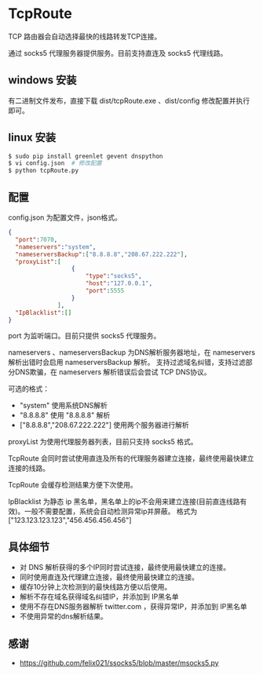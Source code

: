 # TcpRoute

TCP 路由器会自动选择最快的线路转发TCP连接。

通过 socks5 代理服务器提供服务。目前支持直连及 socks5 代理线路。

## windows 安装

有二进制文件发布，直接下载 dist/tcpRoute.exe 、dist/config 修改配置并执行即可。

## linux 安装

```bash
$ sudo pip install greenlet gevent dnspython
$ vi config.json  # 修改配置
$ python tcpRoute.py
```

## 配置

config.json 为配置文件，json格式。

```json
{
  "port":7070,
  "nameservers":"system",
  "nameserversBackup":["8.8.8.8","208.67.222.222"],
  "proxyList":[
                  {
                      "type":"socks5",
                      "host":"127.0.0.1",
                      "port":5555
                  }
              ],
  "IpBlacklist":[]
}
```

port 为监听端口。目前只提供 socks5 代理服务。

nameservers 、nameserversBackup 为DNS解析服务器地址，在 nameservers 解析出错时会启用 nameserversBackup 解析。
支持过滤域名纠错，支持过滤部分DNS欺骗，在 nameservers 解析错误后会尝试 TCP DNS协议。

可选的格式：
* "system"   使用系统DNS解析
* "8.8.8.8"  使用 "8.8.8.8" 解析
* ["8.8.8.8","208.67.222.222"]   使用两个服务器进行解析

proxyList 为使用代理服务器列表，目前只支持 socks5 格式。

TcpRoute 会同时尝试使用直连及所有的代理服务器建立连接，最终使用最快建立连接的线路。

TcpRoute 会缓存检测结果方便下次使用。

IpBlacklist 为静态 ip 黑名单，黑名单上的ip不会用来建立连接(目前直连线路有效)。一般不需要配置，系统会自动检测异常ip并屏蔽。
格式为["123.123.123.123","456.456.456.456"]



## 具体细节
* 对 DNS 解析获得的多个IP同时尝试连接，最终使用最快建立的连接。
* 同时使用直连及代理建立连接，最终使用最快建立的连接。
* 缓存10分钟上次检测到的最快线路方便以后使用。
* 解析不存在域名获得域名纠错IP，并添加到 IP黑名单
* 使用不存在DNS服务器解析 twitter.com ，获得异常IP，并添加到 IP黑名单
* 不使用异常的dns解析结果。

## 感谢

* https://github.com/felix021/ssocks5/blob/master/msocks5.py